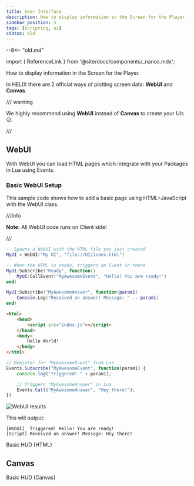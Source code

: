 ```yaml
---
title: User Interface
description: How to display information in the Screen for the Player
sidebar_position: 5
tags: [scripting, ui]
status: old
---
```


--8<-- "old.md"


import { ReferenceLink } from '@site/docs/components/_nanos.mdx';

How to display information in the Screen for the Player.

In HELIX there are 2 official ways of plotting screen data: **WebUI** and **Canvas**.

/// warning

We highly recommend using **WebUI** instead of **Canvas** to create your UIs 😉.

///


## WebUI

With WebUI you can load HTML pages which integrate with your Packages in Lua using Events.

### Basic WebUI Setup

This sample code shows how to add a basic page using HTML+JavaScript with the WebUI class.

///info

**Note:** All WebUI code runs on Client side!

///

```lua title="Client/Index.lua"
-- Spawns a WebUI with the HTML file you just created
MyUI = WebUI("My UI", "file://UI/index.html")

-- When the HTML is ready, triggers an Event in there
MyUI:Subscribe("Ready", function()
    MyUI:CallEvent("MyAwesomeEvent", "Hello! You are ready!")
end)

MyUI:Subscribe("MyAwesomeAnswer", function(param1)
    Console.Log("Received an answer! Message: " .. param1)
end)
```

```html title="Client/UI/index.html"
<html>
    <head>
        <script src="index.js"></script>
    </head>
    <body>
        Hello World!
    </body>
</html>
```

```javascript title="Client/UI/index.js"
// Register for "MyAwesomeEvent" from Lua
Events.Subscribe("MyAwesomeEvent", function(param1) {
    console.log("Triggered! " + param1);

    // Triggers "MyAwesomeAnswer" on Lua
    Events.Call("MyAwesomeAnswer", "Hey there!");
})
```

![WebUI results](/img/docs/01_UserInterface.png)

This will output:

```text
[WebUI]  Triggered! Hello! You are ready!
[Script] Received an answer! Message: Hey there!
```

<ReferenceLink href="getting-started/code-examples/basic-hud-html">Basic HUD (HTML)</ReferenceLink>

## Canvas

<ReferenceLink href="getting-started/code-examples/basic-hud-canvas">Basic HUD (Canvas)</ReferenceLink>

